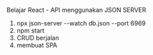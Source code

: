 Belajar React - API menggunakan JSON SERVER

1. npx json-server --watch db.json --port 6969
2. npm start
3. CRUD berjalan
4. membuat SPA
